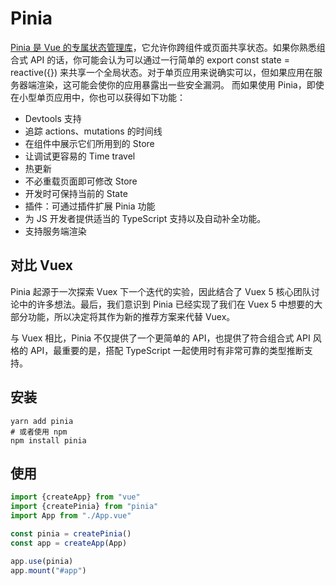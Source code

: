 # Pinia

[Pinia 是 Vue 的专属状态管理库](https://pinia.vuejs.org/zh/getting-started.html)，它允许你跨组件或页面共享状态。如果你熟悉组合式 API 的话，你可能会认为可以通过一行简单的 export const state = reactive({}) 来共享一个全局状态。对于单页应用来说确实可以，但如果应用在服务器端渲染，这可能会使你的应用暴露出一些安全漏洞。 而如果使用 Pinia，即使在小型单页应用中，你也可以获得如下功能：

- Devtools 支持
- 追踪 actions、mutations 的时间线
- 在组件中展示它们所用到的 Store
- 让调试更容易的 Time travel
- 热更新
- 不必重载页面即可修改 Store
- 开发时可保持当前的 State
- 插件：可通过插件扩展 Pinia 功能
- 为 JS 开发者提供适当的 TypeScript 支持以及自动补全功能。
- 支持服务端渲染

## 对比 Vuex


Pinia 起源于一次探索 Vuex 下一个迭代的实验，因此结合了 Vuex 5 核心团队讨论中的许多想法。最后，我们意识到 Pinia 已经实现了我们在
Vuex 5 中想要的大部分功能，所以决定将其作为新的推荐方案来代替 Vuex。

与 Vuex 相比，Pinia 不仅提供了一个更简单的 API，也提供了符合组合式 API 风格的 API，最重要的是，搭配 TypeScript
一起使用时有非常可靠的类型推断支持。

## 安装
```shell
yarn add pinia
# 或者使用 npm
npm install pinia
```

## 使用
```javascript
import {createApp} from "vue"
import {createPinia} from "pinia"
import App from "./App.vue"

const pinia = createPinia()
const app = createApp(App)

app.use(pinia)
app.mount("#app")
```
